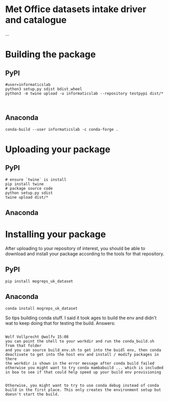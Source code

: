 # Met Office datasets intake driver and catalogue

...


# Building the package

## PyPI

```shell
#user=informaticslab
python3 setup.py sdist bdist_wheel
python3 -m twine upload -u informaticslab --repository testpypi dist/*



```

## Anaconda

```shell
conda-build --user informaticslab -c conda-forge .
```

# Uploading your package

## PyPI 

```shell
# ensure `twine` is install
pip install twine
# package source code
python setup.py sdist
twine upload dist/*
```
## Anaconda




# Installing your package

After uploading to your repository of interest, you should be able to download and install your package according to the tools for that repository.

## PyPI

```shell
pip install mogreps_uk_dataset
```

## Anaconda

```shell
conda install mogreps_uk_dataset
```



So tips building conda stuff. I said it took ages to build the env and didn't wat to keep doing that for testing the build. Answers:
```

Wolf Vollprecht @wolfv 15:08
you can point the shell to your workdir and run the conda_build.sh from that folder
and you can source build_env.sh to get into the buidl env, then conda deactivate to get into the host env and install / modify packages in there
the workdir is shown in the error message after conda build failed
otherwise you might want to try conda mambabuild ... which is included in boa to see if that could help speed up your build env provisioning


Otherwise, you might want to try to use conda debug instead of conda build in the first place. This only creates the environment setup but doesn't start the build.
```